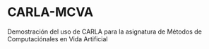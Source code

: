 # CARLA-MCVA
Demostración del uso de CARLA para la asignatura de Métodos de Computaciónales en Vida Artificial
